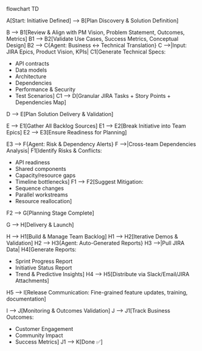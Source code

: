 flowchart TD

A[Start: Initiative Defined] --> B[Plan Discovery & Solution Definition]

B --> B1[Review & Align with PM Vision, Problem Statement, Outcomes, Metrics]
B1 --> B2[Validate Use Cases, Success Metrics, Conceptual Design]
B2 --> C{Agent: Business ↔ Technical Translation}
C -->|Input: JIRA Epics, Product Vision, KPIs| C1[Generate Technical Specs:
- API contracts
- Data models
- Architecture
- Dependencies
- Performance & Security
- Test Scenarios]
C1 --> D[Granular JIRA Tasks + Story Points + Dependencies Map]

D --> E[Plan Solution Delivery & Validation]

E --> E1[Gather All Backlog Sources]
E1 --> E2[Break Initiative into Team Epics]
E2 --> E3[Ensure Readiness for Planning]

E3 --> F{Agent: Risk & Dependency Alerts}
F -->|Cross-team Dependencies Analysis| F1[Identify Risks & Conflicts:
- API readiness
- Shared components
- Capacity/resource gaps
- Timeline bottlenecks]
F1 --> F2[Suggest Mitigation:
- Sequence changes
- Parallel workstreams
- Resource reallocation]

F2 --> G[Planning Stage Complete]

G --> H[Delivery & Launch]

H --> H1[Build & Manage Team Backlog]
H1 --> H2[Iterative Demos & Validation]
H2 --> H3{Agent: Auto-Generated Reports}
H3 -->|Pull JIRA Data| H4[Generate Reports:
- Sprint Progress Report
- Initiative Status Report
- Trend & Predictive Insights]
H4 --> H5[Distribute via Slack/Email/JIRA Attachments]

H5 --> I[Release Communication:
Fine-grained feature updates, training, documentation]

I --> J[Monitoring & Outcomes Validation]
J --> J1[Track Business Outcomes:
- Customer Engagement
- Community Impact
- Success Metrics]
J1 --> K[Done ✅]

